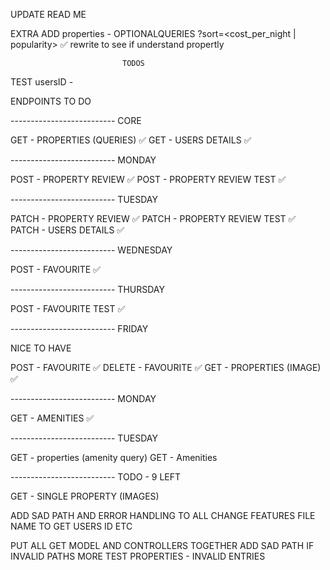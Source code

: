 UPDATE READ ME

EXTRA
ADD properties - OPTIONALQUERIES
?sort=<cost_per_night | popularity> ✅ rewrite to see if understand propertly

                             TODOS

TEST usersID -

ENDPOINTS TO DO

-------------------------- CORE

GET - PROPERTIES (QUERIES) ✅
GET - USERS DETAILS ✅

-------------------------- MONDAY

POST - PROPERTY REVIEW ✅
POST - PROPERTY REVIEW TEST ✅

-------------------------- TUESDAY

PATCH - PROPERTY REVIEW ✅
PATCH - PROPERTY REVIEW TEST ✅
PATCH - USERS DETAILS ✅

-------------------------- WEDNESDAY

POST - FAVOURITE ✅

-------------------------- THURSDAY

POST - FAVOURITE TEST ✅

-------------------------- FRIDAY

NICE TO HAVE

POST - FAVOURITE ✅
DELETE - FAVOURITE ✅
GET - PROPERTIES (IMAGE) ✅

-------------------------- MONDAY

GET - AMENITIES ✅

-------------------------- TUESDAY

GET - properties (amenity query)
GET - Amenities

-------------------------- TODO - 9 LEFT

GET - SINGLE PROPERTY (IMAGES)

ADD SAD PATH AND ERROR HANDLING TO ALL
CHANGE FEATURES FILE NAME TO GET USERS ID ETC

PUT ALL GET MODEL AND CONTROLLERS TOGETHER
ADD SAD PATH IF INVALID PATHS
MORE TEST PROPERTIES - INVALID ENTRIES
